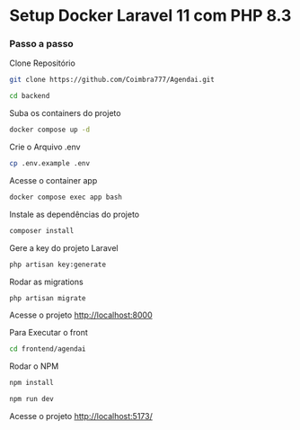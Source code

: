 # Setup Docker Laravel 11 com PHP 8.3

### Passo a passo

Clone Repositório

```sh
git clone https://github.com/Coimbra777/Agendai.git
```

```sh
cd backend
```

Suba os containers do projeto

```sh
docker compose up -d
```

Crie o Arquivo .env

```sh
cp .env.example .env
```

Acesse o container app

```sh
docker compose exec app bash
```

Instale as dependências do projeto

```sh
composer install
```

Gere a key do projeto Laravel

```sh
php artisan key:generate
```

Rodar as migrations

```sh
php artisan migrate
```

Acesse o projeto
[http://localhost:8000](http://localhost:8000)

Para Executar o front

```sh
cd frontend/agendai
```

Rodar o NPM

```sh
npm install
```

```sh
npm run dev
```

Acesse o projeto
[http://localhost:5173/](http://localhost:5173/)
